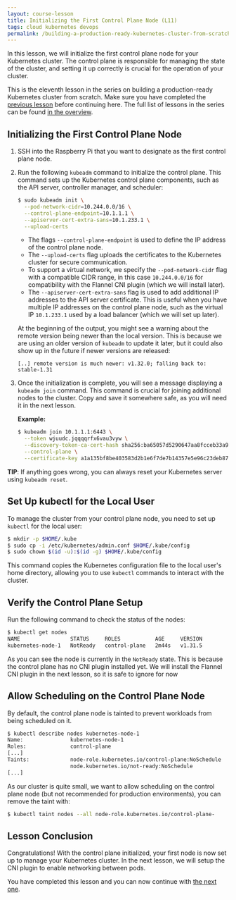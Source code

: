 ```yaml
---
layout: course-lesson
title: Initializing the First Control Plane Node (L11)
tags: cloud kubernetes devops
permalink: /building-a-production-ready-kubernetes-cluster-from-scratch/lesson-11
---
```


In this lesson, we will initialize the first control plane node for your
Kubernetes cluster. The control plane is responsible for managing the state of
the cluster, and setting it up correctly is crucial for the operation of your
cluster.

This is the eleventh lesson in the series on building a production-ready
Kubernetes cluster from scratch. Make sure you have completed the
[previous lesson](/building-a-production-ready-kubernetes-cluster-from-scratch/lesson-10)
before continuing here. The full list of lessons in the series can be found
[in the overview](/building-a-production-ready-kubernetes-cluster-from-scratch).

## Initializing the First Control Plane Node

1.  SSH into the Raspberry Pi that you want to designate as the first control
    plane node.

2.  Run the following `kubeadm` command to initialize the control plane. This
    command sets up the Kubernetes control plane components, such as the API
    server, controller manager, and scheduler:

    ```bash
    $ sudo kubeadm init \
      --pod-network-cidr=10.244.0.0/16 \
      --control-plane-endpoint=10.1.1.1 \
      --apiserver-cert-extra-sans=10.1.233.1 \
      --upload-certs
    ```

    - The flags `--control-plane-endpoint` is used to define the IP address of
      the control plane node.
    - The `--upload-certs` flag uploads the certificates to the Kubernetes
      cluster for secure communication.
    - To support a virtual network, we specify the `--pod-network-cidr` flag
      with a compatible CIDR range, in this case `10.244.0.0/16` for
      compatibility with the Flannel CNI plugin (which we will install later).
    - The `--apiserver-cert-extra-sans` flag is used to add additional IP
      addresses to the API server certificate. This is useful when you have
      multiple IP addresses on the control plane node, such as the virtual IP
      `10.1.233.1` used by a load balancer (which we will set up later).

    At the beginning of the output, you might see a warning about the remote
    version being newer than the local version. This is because we are using an
    older version of `kubeadm` to update it later, but it could also show up in
    the future if newer versions are released:

    ```
    [..] remote version is much newer: v1.32.0; falling back to: stable-1.31
    ```

3.  Once the initialization is complete, you will see a message displaying a
    `kubeadm join` command. This command is crucial for joining additional nodes
    to the cluster. Copy and save it somewhere safe, as you will need it in the
    next lesson.

    **Example:**

    ```bash
    $ kubeadm join 10.1.1.1:6443 \
      --token wjuudc.jqqqqrfx6vau3vyw \
      --discovery-token-ca-cert-hash sha256:ba65057d5290647aa8fcceb33a9624d3e9eb3640d13d11265fe48a611c5b8f3f \
      --control-plane \
      --certificate-key a1a135bf8be403583d2b1e6f7de7b14357e5e96c23deb8718bf2d1a807b08612
    ```

<div class="alert alert-info" role="alert">
  <strong>TIP</strong>: If anything goes wrong, you can always reset your Kubernetes server
  using <code>kubeadm reset</code>.
</div>

## Set Up kubectl for the Local User

To manage the cluster from your control plane node, you need to set up `kubectl`
for the local user:

```bash
$ mkdir -p $HOME/.kube
$ sudo cp -i /etc/kubernetes/admin.conf $HOME/.kube/config
$ sudo chown $(id -u):$(id -g) $HOME/.kube/config
```

This command copies the Kubernetes configuration file to the local user's home
directory, allowing you to use `kubectl` commands to interact with the cluster.

## Verify the Control Plane Setup

Run the following command to check the status of the nodes:

```bash
$ kubectl get nodes
NAME                STATUS     ROLES           AGE     VERSION
kubernetes-node-1   NotReady   control-plane   2m44s   v1.31.5
```

As you can see the node is currently in the `NotReady` state. This is because
the control plane has no CNI plugin installed yet. We will install the Flannel
CNI plugin in the next lesson, so it is safe to ignore for now

## Allow Scheduling on the Control Plane Node

By default, the control plane node is tainted to prevent workloads from being
scheduled on it.

```bash
$ kubectl describe nodes kubernetes-node-1
Name:               kubernetes-node-1
Roles:              control-plane
[...]
Taints:             node-role.kubernetes.io/control-plane:NoSchedule
                    node.kubernetes.io/not-ready:NoSchedule
[...]
```

As our cluster is quite small, we want to allow scheduling on the control plane
node (but not recommended for production environments), you can remove the taint
with:

```bash
$ kubectl taint nodes --all node-role.kubernetes.io/control-plane-
```

## Lesson Conclusion

Congratulations! With the control plane initialized, your first node is now set
up to manage your Kubernetes cluster. In the next lesson, we will setup the CNI
plugin to enable networking between pods.

You have completed this lesson and you can now continue with
[the next one](/building-a-production-ready-kubernetes-cluster-from-scratch/lesson-12).
